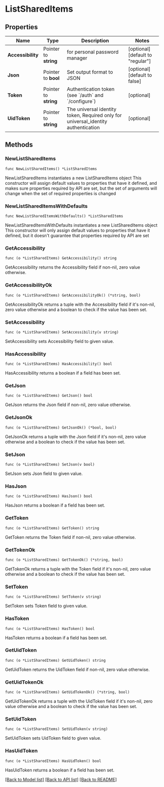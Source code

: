 # ListSharedItems

## Properties

Name | Type | Description | Notes
------------ | ------------- | ------------- | -------------
**Accessibility** | Pointer to **string** | for personal password manager | [optional] [default to "regular"]
**Json** | Pointer to **bool** | Set output format to JSON | [optional] [default to false]
**Token** | Pointer to **string** | Authentication token (see &#x60;/auth&#x60; and &#x60;/configure&#x60;) | [optional] 
**UidToken** | Pointer to **string** | The universal identity token, Required only for universal_identity authentication | [optional] 

## Methods

### NewListSharedItems

`func NewListSharedItems() *ListSharedItems`

NewListSharedItems instantiates a new ListSharedItems object
This constructor will assign default values to properties that have it defined,
and makes sure properties required by API are set, but the set of arguments
will change when the set of required properties is changed

### NewListSharedItemsWithDefaults

`func NewListSharedItemsWithDefaults() *ListSharedItems`

NewListSharedItemsWithDefaults instantiates a new ListSharedItems object
This constructor will only assign default values to properties that have it defined,
but it doesn't guarantee that properties required by API are set

### GetAccessibility

`func (o *ListSharedItems) GetAccessibility() string`

GetAccessibility returns the Accessibility field if non-nil, zero value otherwise.

### GetAccessibilityOk

`func (o *ListSharedItems) GetAccessibilityOk() (*string, bool)`

GetAccessibilityOk returns a tuple with the Accessibility field if it's non-nil, zero value otherwise
and a boolean to check if the value has been set.

### SetAccessibility

`func (o *ListSharedItems) SetAccessibility(v string)`

SetAccessibility sets Accessibility field to given value.

### HasAccessibility

`func (o *ListSharedItems) HasAccessibility() bool`

HasAccessibility returns a boolean if a field has been set.

### GetJson

`func (o *ListSharedItems) GetJson() bool`

GetJson returns the Json field if non-nil, zero value otherwise.

### GetJsonOk

`func (o *ListSharedItems) GetJsonOk() (*bool, bool)`

GetJsonOk returns a tuple with the Json field if it's non-nil, zero value otherwise
and a boolean to check if the value has been set.

### SetJson

`func (o *ListSharedItems) SetJson(v bool)`

SetJson sets Json field to given value.

### HasJson

`func (o *ListSharedItems) HasJson() bool`

HasJson returns a boolean if a field has been set.

### GetToken

`func (o *ListSharedItems) GetToken() string`

GetToken returns the Token field if non-nil, zero value otherwise.

### GetTokenOk

`func (o *ListSharedItems) GetTokenOk() (*string, bool)`

GetTokenOk returns a tuple with the Token field if it's non-nil, zero value otherwise
and a boolean to check if the value has been set.

### SetToken

`func (o *ListSharedItems) SetToken(v string)`

SetToken sets Token field to given value.

### HasToken

`func (o *ListSharedItems) HasToken() bool`

HasToken returns a boolean if a field has been set.

### GetUidToken

`func (o *ListSharedItems) GetUidToken() string`

GetUidToken returns the UidToken field if non-nil, zero value otherwise.

### GetUidTokenOk

`func (o *ListSharedItems) GetUidTokenOk() (*string, bool)`

GetUidTokenOk returns a tuple with the UidToken field if it's non-nil, zero value otherwise
and a boolean to check if the value has been set.

### SetUidToken

`func (o *ListSharedItems) SetUidToken(v string)`

SetUidToken sets UidToken field to given value.

### HasUidToken

`func (o *ListSharedItems) HasUidToken() bool`

HasUidToken returns a boolean if a field has been set.


[[Back to Model list]](../README.md#documentation-for-models) [[Back to API list]](../README.md#documentation-for-api-endpoints) [[Back to README]](../README.md)



